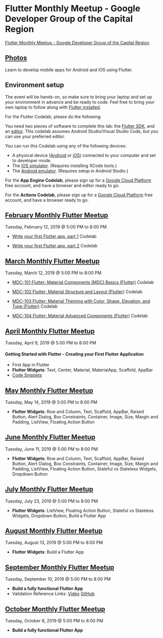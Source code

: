 # Flutter Monthly Meetup - Google Developer Group of the Capital Region
[Flutter Monthly Meetup - Google Developer Group of the Capital Region](https://www.meetup.com/Google-Developer-Group-of-the-Capital-Region)

## [Photos](https://www.meetup.com/Google-Developer-Group-of-the-Capital-Region/photos/)

Learn to develop mobile apps for Android and iOS using Flutter.

## Environment setup

The event will be hands-on, so make sure to bring your laptop and set up your environment in advance and be ready to code.
Feel free to bring your own laptop to follow along with [Flutter installed](https://flutter.io/get-started/install/).

For the Flutter Codelab, please do the following:

You need two pieces of software to complete this lab: the [Flutter SDK](https://flutter.io/docs/get-started/install), and an [editor](https://flutter.io/docs/get-started/editor?tab=androidstudio). This codelab assumes Android Studio/Visual Studio Code, but you can use your preferred editor.

You can run this Codelab using any of the following devices:

-	A physical device ([Android](https://flutter.io/docs/get-started/install/macos#+set-up-your-android-device) or [iOS](https://flutter.io/docs/get-started/install/macos#deploy-to-ios-devices)) connected to your computer and set to developer mode.
-	The [iOS simulator](https://flutter.io/docs/get-started/install/macos#+set-up-the-ios-simulator). (Requires installing XCode tools.)
-	The [Android emulator](https://flutter.io/docs/get-started/install/macos#+set-up-the-android-emulator). (Requires setup in Android Studio.)

For the **App Engine Codelab**, please sign up for a [Google Cloud Platform](https://cloud.google.com/free/) free account, and have a browser and editor ready to go.

For the **Actions Codelab**, please sign up for a [Google Cloud Platform](https://cloud.google.com/free/) free account, and have a browser ready to go.

## [February Monthly Flutter Meetup](https://www.meetup.com/Google-Developer-Group-of-the-Capital-Region/events/258496541/)
Tuesday, February 12, 2019 @ 5:00 PM to 8:00 PM

- [Write your first Flutter app, part 1](https://codelabs.developers.google.com/codelabs/first-flutter-app-pt1/#0) Codelab

- [Write your first Flutter app, part 2](https://codelabs.developers.google.com/codelabs/first-flutter-app-pt2/#0) Codelab

## [March Monthly Flutter Meetup](https://www.meetup.com/Google-Developer-Group-of-the-Capital-Region/events/259298163/)
Tuesday, March 12, 2019 @ 5:00 PM to 8:00 PM

- [MDC-101 Flutter: Material Components (MDC) Basics (Flutter)](https://codelabs.developers.google.com/codelabs/mdc-101-flutter) Codelab

- [MDC-102 Flutter: Material Structure and Layout (Flutter)](https://codelabs.developers.google.com/codelabs/mdc-102-flutter) Codelab

- [MDC-103 Flutter: Material Theming with Color, Shape, Elevation, and Type (Flutter)](https://codelabs.developers.google.com/codelabs/mdc-103-flutter) Codelab

- [MDC-104 Flutter: Material Advanced Components (Flutter)](https://codelabs.developers.google.com/codelabs/mdc-104-flutter) Codelab

## [April Monthly Flutter Meetup](https://www.meetup.com/Google-Developer-Group-of-the-Capital-Region/events/259873529/)
Tuesday, April 9, 2019 @ 5:00 PM to 8:00 PM

#### Getting Started with Flutter - Creating your First Flutter Application

- First App in Flutter
- **Flutter Widgets**: Text, Center, Material, MaterialApp, Scaffold, AppBar
- [Code Snippets](https://github.com/lindakovacs/Flutter-Monthly-Meetup/tree/april-flutter-meetup)

## [May Monthly Flutter Meetup](https://www.meetup.com/Google-Developer-Group-of-the-Capital-Region/events/260974726/)
Tuesday, May 14, 2019 @ 5:00 PM to 8:00 PM

- **Flutter Widgets**: Row and Column, Text, Scaffold, AppBar, Raised Button, Alert Dialog, Box Constraints, Container, Image, Size, Margin and Padding, ListView, Floating Action Button

## [June Monthly Flutter Meetup](https://www.meetup.com/Google-Developer-Group-of-the-Capital-Region/events/261462728/)
Tuesday, June 11, 2019 @ 5:00 PM to 8:00 PM

- **Flutter Widgets**: Row and Column, Text, Scaffold, AppBar, Raised Button, Alert Dialog, Box Constraints, Container, Image, Size, Margin and Padding, ListView, Floating Action Button, Stateful vs Stateless Widgets, Dropdown Button

## [July Monthly Flutter Meetup](https://www.meetup.com/Google-Developer-Group-of-the-Capital-Region/events/262546563/)
Tuesday, July 23, 2019 @ 5:00 PM to 8:00 PM

- **Flutter Widgets**: ListView, Floating Action Button, Stateful vs Stateless Widgets, Dropdown Button, Build a Flutter App

## [August Monthly Flutter Meetup](https://www.meetup.com/Google-Developer-Group-of-the-Capital-Region/events/263810614/)
Tuesday, August 13, 2019 @ 5:00 PM to 8:00 PM

- **Flutter Widgets**: Build a Flutter App

## [September Monthly Flutter Meetup](https://www.meetup.com/Google-Developer-Group-of-the-Capital-Region/events/264293781/)
Tuesday, September 10, 2019 @ 5:00 PM to 8:00 PM

- **Build a fully functional Flutter App**
- Validation Reference Links: [Video](https://youtu.be/ut_zXt2MZhU) [GitHub](https://github.com/bizz84/input_validation_demo_flutter)

## [October Monthly Flutter Meetup](https://www.meetup.com/Google-Developer-Group-of-the-Capital-Region/events/264795877/)
Tuesday, October 8, 2019 @ 5:00 PM to 8:00 PM

- **Build a fully functional Flutter App**
